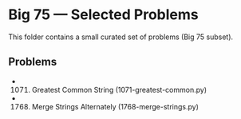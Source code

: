 # Big 75 — Selected Problems

This folder contains a small curated set of problems (Big 75 subset).

## Problems

- 1071. Greatest Common String (1071-greatest-common.py)
- 1768. Merge Strings Alternately (1768-merge-strings.py)
